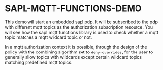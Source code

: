 # SAPL-MQTT-FUNCTIONS-DEMO

This demo will start an embedded sapl pdp. It will be subscribed to the pdp with different mqtt topics as the authorization subscription resource. You will see how the sapl mqtt functions library is used to check whether a mqtt topic matches a mqtt wildcard topic or not. 

In a mqtt authorization context it is possible, through the design of the policy with the combining algorithm set to ```deny-overrides```, for the user to generally allow topics with wildcards except certain wildcard topics matching predefined mqtt topics.